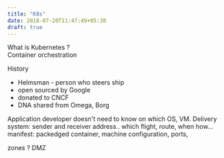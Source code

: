 ```yaml
---
title: "K8s"
date: 2018-07-20T11:47:49+05:30
draft: true
---
```


What is Kubernetes ?   
Container orchestration

History
* Helmsman - person who steers ship
* open sourced by Google
* donated to CNCF
* DNA shared from Omega, Borg

Application developer doesn't need to know on which OS, VM.
Delivery system: sender and receiver address.. which flight, route, when how...
manifest: packedged container, machine configuration, ports,

zones ? DMZ



